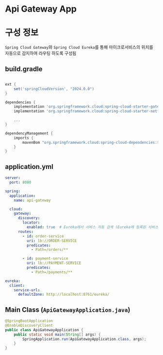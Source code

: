 # Api Gateway App

# 구성 정보
`Spring Cloud Gateway`와 `Spring Cloud Eureka`를 통해 마이크로서비스의 위치를 자동으로 감지하여 라우팅 하도록 구성됨

## build.gradle
```groovy

ext {
	set('springCloudVersion', "2024.0.0")
}

dependencies {
	implementation 'org.springframework.cloud:spring-cloud-starter-gateway'
	implementation 'org.springframework.cloud:spring-cloud-starter-netflix-eureka-client'

	...
}

dependencyManagement {
	imports {
		mavenBom "org.springframework.cloud:spring-cloud-dependencies:${springCloudVersion}"
	}
}

```

## application.yml
```yaml
server:
  port: 8080

spring:
  application:
    name: api-gateway

  cloud:
    gateway:
      discovery:
        locator:
          enabled: true  # Eureka에서 서비스 자동 검색 (Eureka에 등록된 서비스로 자동 라우팅 활성화)
      routes:
        - id: order-service
          uri: lb://ORDER-SERVICE
          predicates:
            - Path=/orders/**

        - id: payment-service
          uri: lb://PAYMENT-SERVICE
          predicates:
            - Path=/payments/**

eureka:
  client:
    service-url:
      defaultZone: http://localhost:8761/eureka/

```

## Main Class (`ApiGatewayApplication.java`)
```java
@SpringBootApplication
@EnableDiscoveryClient
public class ApiGatewayApplication {
    public static void main(String[] args) {
        SpringApplication.run(ApiGatewayApplication.class, args);
    }
}

```